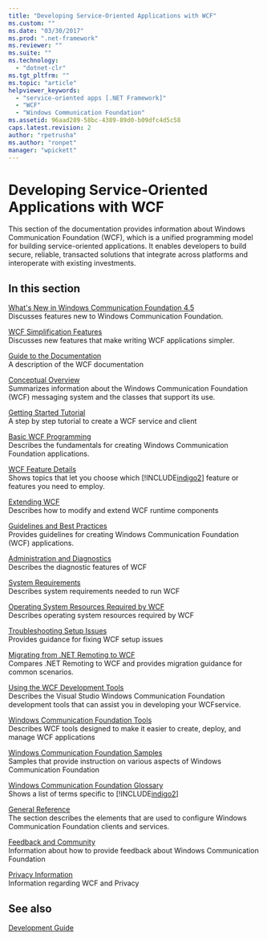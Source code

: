 ```yaml
---
title: "Developing Service-Oriented Applications with WCF"
ms.custom: ""
ms.date: "03/30/2017"
ms.prod: ".net-framework"
ms.reviewer: ""
ms.suite: ""
ms.technology: 
  - "dotnet-clr"
ms.tgt_pltfrm: ""
ms.topic: "article"
helpviewer_keywords: 
  - "service-oriented apps [.NET Framework]"
  - "WCF"
  - "Windows Communication Foundation"
ms.assetid: 96aad289-58bc-4389-89d0-b09dfc4d5c58
caps.latest.revision: 2
author: "rpetrusha"
ms.author: "ronpet"
manager: "wpickett"
---
```


# Developing Service-Oriented Applications with WCF

This section of the documentation provides information about Windows Communication Foundation (WCF), which is a unified programming model for building service-oriented applications. It enables developers to build secure, reliable, transacted solutions that integrate across platforms and interoperate with existing investments.  

## In this section

[What's New in Windows Communication Foundation 4.5](../../../docs/framework/wcf/whats-new.md)  
Discusses features new to Windows Communication Foundation.  

[WCF Simplification Features](../../../docs/framework/wcf/wcf-simplification-features.md)  
Discusses new features that make writing WCF applications simpler.  

[Guide to the Documentation](../../../docs/framework/wcf/guide-to-the-documentation.md)  
A description of the WCF documentation  

[Conceptual Overview](../../../docs/framework/wcf/conceptual-overview.md)  
Summarizes information about the Windows Communication Foundation (WCF) messaging system and the classes that support its use.  

[Getting Started Tutorial](../../../docs/framework/wcf/getting-started-tutorial.md)  
A step by step tutorial to create a WCF service and client  

[Basic WCF Programming](../../../docs/framework/wcf/basic-wcf-programming.md)  
Describes the fundamentals for creating Windows Communication Foundation applications.  

[WCF Feature Details](../../../docs/framework/wcf/feature-details/index.md)  
Shows topics that let you choose which [!INCLUDE[indigo2](../../../includes/indigo2-md.md)] feature or features you need to employ.  

[Extending WCF](../../../docs/framework/wcf/extending/extending-wcf.md)  
Describes how to modify and extend WCF runtime components  

[Guidelines and Best Practices](../../../docs/framework/wcf/guidelines-and-best-practices.md)  
Provides guidelines for creating Windows Communication Foundation (WCF) applications.  

[Administration and Diagnostics](../../../docs/framework/wcf/diagnostics/index.md)  
Describes the diagnostic features of WCF  

[System Requirements](../../../docs/framework/wcf/wcf-system-requirements.md)  
Describes system requirements needed to run WCF  

[Operating System Resources Required by WCF](../../../docs/framework/wcf/operating-system-resources-required-by-wcf.md)  
Describes operating system resources required by WCF  

[Troubleshooting Setup Issues](../../../docs/framework/wcf/troubleshooting-setup-issues.md)  
Provides guidance for fixing WCF setup issues  

[Migrating from .NET Remoting to WCF](../../../docs/framework/wcf/migrating-from-net-remoting-to-wcf.md)  
Compares .NET Remoting to WCF and provides migration guidance for common scenarios.  

[Using the WCF Development Tools](../../../docs/framework/wcf/using-the-wcf-development-tools.md)  
Describes the Visual Studio Windows Communication Foundation development tools that can assist you in developing your WCFservice.  

[Windows Communication Foundation Tools](../../../docs/framework/wcf/tools.md)  
Describes WCF tools designed to make it easier to create, deploy, and manage WCF applications  

[Windows Communication Foundation Samples](../../../docs/framework/wcf/samples/index.md)  
Samples that provide instruction on various aspects of Windows Communication Foundation  

[Windows Communication Foundation Glossary](../../../docs/framework/wcf/glossary.md)  
Shows a list of terms specific to [!INCLUDE[indigo2](../../../includes/indigo2-md.md)]  

[General Reference](../../../docs/framework/wcf/general-reference.md)  
The section describes the elements that are used to configure Windows Communication Foundation clients and services.  

[Feedback and Community](../../../docs/framework/wcf/feedback-and-community.md)  
Information about how to provide feedback about Windows Communication Foundation  

[Privacy Information](../../../docs/framework/wcf/privacy-information.md)  
Information regarding WCF and Privacy  

## See also

[Development Guide](../../../docs/framework/development-guide.md)
